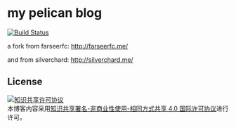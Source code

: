 # my pelican blog

[![Build Status](https://github.com/X-Wei/x-wei.github.com/workflows/.github/workflows/main.yml/badge.svg)](https://github.com/X-Wei/x-wei.github.com/actions?query=workflow%3A.github%2Fworkflows%2Fmain.yml)

a fork from farseerfc: http://farseerfc.me/

and from silverchard: http://silverchard.me/

## License

<a rel="license" href="http://creativecommons.org/licenses/by-nc-sa/4.0/"><img alt="知识共享许可协议" style="border-width:0" src="https://i.creativecommons.org/l/by-nc-sa/4.0/88x31.png" /></a><br />本博客内容采用<a rel="license" href="http://creativecommons.org/licenses/by-nc-sa/4.0/">知识共享署名-非商业性使用-相同方式共享 4.0 国际许可协议</a>进行许可。
